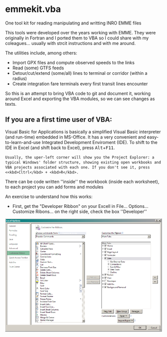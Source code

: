 # emmekit.vba
One tool kit for reading manipulating and writting INRO EMME files

This tools were developed over the years working with EMME. They were originally in Fortran and I ported them to VBA so I could share with my coleagues... usually with strcit instructions and with me around.

The utilities include, among others:
- Import GPX files and compute observed speeds to the links
- Read (some) GTFS feeds
- Detour/cut/extend (some/all) lines to terminal or corridor (within a radius)
- Create integration fare terminals every first transit lines encounter 

So this is an attempt to bring VBA code to git and document it, working around Excel and exporting the VBA modules, so we can see changes as texts.


## If you are a first time user of VBA:

Visual Basic for Applications is basically a simplified Visual Basic interpreter (and run-time) embedded in MS-Office.
It has a very convenient and easy-to-learn-and-use Integrated Development Enviroment (IDE).
To shift to the IDE in Excel (and shift back to Excel), press <kbd>Alt</kbd>+<kbd>F11</kbd>.

	Usually, the uper-left corner will show you the Project Explorer: a typical Windows' folder structure, showing existing open workbooks and VBA projects associated with each one. If you don't see it, press  <<kbd>Cltrl</kbd> + <kbd>R</kbd>.

There can be code written ''inside'' the workbook (inside each worksheet), to each project you can add forms and modules

An exercise to understand how this works:

- First, get the "Developer Ribbon" on your Excell
in File... Options... Customize Ribons... on the right side, check the box ''Developer''

![Screenshot_Excel_options](/assets/Screeen_Excel_options.png)




